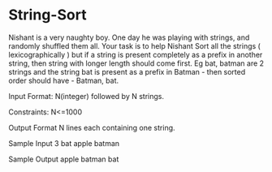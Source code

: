 # String-Sort

Nishant is a very naughty boy. One day he was playing with strings, and randomly shuffled them all. Your task is to help Nishant Sort all the strings ( lexicographically ) but if a string is present completely as a prefix in another string, then string with longer length should come first. Eg bat, batman are 2 strings and the string bat is present as a prefix in Batman - then sorted order should have - Batman, bat.

Input Format:
N(integer) followed by N strings.

Constraints:
N<=1000

Output Format
N lines each containing one string.

Sample Input
3
bat
apple
batman

Sample Output
apple
batman
bat
